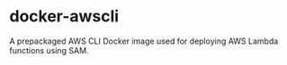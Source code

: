 # docker-awscli

A prepackaged AWS CLI Docker image used for deploying AWS Lambda functions using SAM.